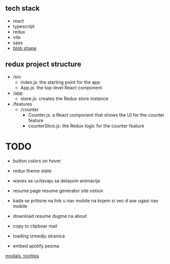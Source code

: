 ## tech stack

- react
- typescript
- redux
- vite
- sass
- [blob shape](https://www.npmjs.com/package/blobshape)

## redux project structure

- /src
  - index.js: the starting point for the app
  - App.js: the top-level React component
- /app
  - store.js: creates the Redux store instance
- /features
  - /counter
    - Counter.js: a React component that shows the UI for the counter feature
    - counterSlice.js: the Redux logic for the counter feature

# TODO

- button colors on hover
- redux theme state

- waves se ucitavaju sa delayom animacija

- resume page resume generator site notion

- kada se pritisne na link u nav mobile na kojem si vec d ase ugasi nav mobile

- download resume dugme na about

- copy to clipboar mail

- loading izmedju stranica

- embed spotify pesma


[modals, tooltips](https://atomiks.github.io/tippyjs/)